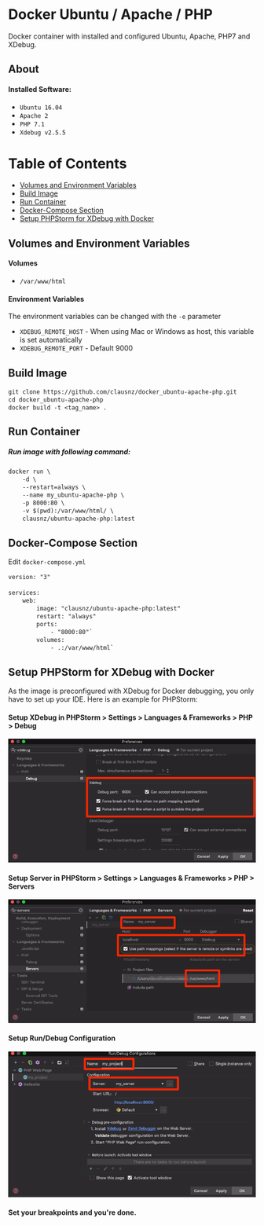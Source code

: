 # Docker Ubuntu / Apache / PHP

Docker container with installed and configured Ubuntu, Apache, PHP7 and XDebug.

## About

#### Installed Software:

- `Ubuntu 16.04`
- `Apache 2`
- `PHP 7.1`
- `Xdebug v2.5.5`

# Table of Contents

* [Volumes and Environment Variables](#volumes-and-environment-variables)
* [Build Image](#build-image)
* [Run Container](#run-container)
* [Docker-Compose Section](#docker-compose-section)
* [Setup PHPStorm for XDebug with Docker](#setup-phpstorm-for-xdebug-with-docker)


## Volumes and Environment Variables

#### Volumes

* `/var/www/html`

#### Environment Variables

The environment variables can be changed with the `-e` parameter 

* `XDEBUG_REMOTE_HOST` - When using Mac or Windows as host, this variable is set automatically
* `XDEBUG_REMOTE_PORT` - Default 9000

## Build Image

    git clone https://github.com/clausnz/docker_ubuntu-apache-php.git
    cd docker_ubuntu-apache-php
    docker build -t <tag_name> .

## Run Container

##### Run image with following command:

    docker run \
        -d \
        --restart=always \
        --name my_ubuntu-apache-php \
        -p 8000:80 \
        -v $(pwd):/var/www/html/ \
        clausnz/ubuntu-apache-php:latest

## Docker-Compose Section

Edit `docker-compose.yml`

```
version: "3"

services:
    web:
        image: "clausnz/ubuntu-apache-php:latest"
        restart: "always"
        ports:
            - "8000:80"`
        volumes:
            - .:/var/www/html`
```
        
## Setup PHPStorm for XDebug with Docker

As the image is preconfigured with XDebug for Docker debugging, you only have to set up your IDE. Here is an example for PHPStorm:

#### Setup XDebug in PHPStorm > Settings > Languages & Frameworks > PHP > Debug
![Setup XDebug](docs/images/phpstorm-setup-xdebug.png)

#### Setup Server in PHPStorm > Settings > Languages & Frameworks > PHP > Servers
![Setup Server](docs/images/phpstorm-settings-server.png)

#### Setup Run/Debug Configuration
![Setup Run](docs/images/phpstorm-setup-run.png)

#### Set your breakpoints and you're done.